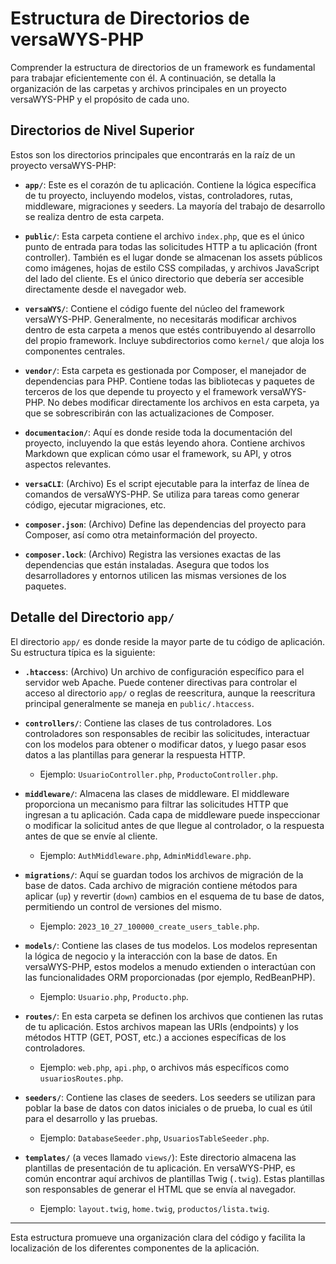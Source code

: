 # Estructura de Directorios de versaWYS-PHP

Comprender la estructura de directorios de un framework es fundamental para trabajar eficientemente con él. A continuación, se detalla la organización de las carpetas y archivos principales en un proyecto versaWYS-PHP y el propósito de cada uno.

## Directorios de Nivel Superior

Estos son los directorios principales que encontrarás en la raíz de un proyecto versaWYS-PHP:

*   **`app/`**: Este es el corazón de tu aplicación. Contiene la lógica específica de tu proyecto, incluyendo modelos, vistas, controladores, rutas, middleware, migraciones y seeders. La mayoría del trabajo de desarrollo se realiza dentro de esta carpeta.

*   **`public/`**: Esta carpeta contiene el archivo `index.php`, que es el único punto de entrada para todas las solicitudes HTTP a tu aplicación (front controller). También es el lugar donde se almacenan los assets públicos como imágenes, hojas de estilo CSS compiladas, y archivos JavaScript del lado del cliente. Es el único directorio que debería ser accesible directamente desde el navegador web.

*   **`versaWYS/`**: Contiene el código fuente del núcleo del framework versaWYS-PHP. Generalmente, no necesitarás modificar archivos dentro de esta carpeta a menos que estés contribuyendo al desarrollo del propio framework. Incluye subdirectorios como `kernel/` que aloja los componentes centrales.

*   **`vendor/`**: Esta carpeta es gestionada por Composer, el manejador de dependencias para PHP. Contiene todas las bibliotecas y paquetes de terceros de los que depende tu proyecto y el framework versaWYS-PHP. No debes modificar directamente los archivos en esta carpeta, ya que se sobrescribirán con las actualizaciones de Composer.

*   **`documentacion/`**: Aquí es donde reside toda la documentación del proyecto, incluyendo la que estás leyendo ahora. Contiene archivos Markdown que explican cómo usar el framework, su API, y otros aspectos relevantes.

*   **`versaCLI`**: (Archivo) Es el script ejecutable para la interfaz de línea de comandos de versaWYS-PHP. Se utiliza para tareas como generar código, ejecutar migraciones, etc.

*   **`composer.json`**: (Archivo) Define las dependencias del proyecto para Composer, así como otra metainformación del proyecto.

*   **`composer.lock`**: (Archivo) Registra las versiones exactas de las dependencias que están instaladas. Asegura que todos los desarrolladores y entornos utilicen las mismas versiones de los paquetes.

## Detalle del Directorio `app/`

El directorio `app/` es donde reside la mayor parte de tu código de aplicación. Su estructura típica es la siguiente:

*   **`.htaccess`**: (Archivo) Un archivo de configuración específico para el servidor web Apache. Puede contener directivas para controlar el acceso al directorio `app/` o reglas de reescritura, aunque la reescritura principal generalmente se maneja en `public/.htaccess`.

*   **`controllers/`**: Contiene las clases de tus controladores. Los controladores son responsables de recibir las solicitudes, interactuar con los modelos para obtener o modificar datos, y luego pasar esos datos a las plantillas para generar la respuesta HTTP.
    *   Ejemplo: `UsuarioController.php`, `ProductoController.php`.

*   **`middleware/`**: Almacena las clases de middleware. El middleware proporciona un mecanismo para filtrar las solicitudes HTTP que ingresan a tu aplicación. Cada capa de middleware puede inspeccionar o modificar la solicitud antes de que llegue al controlador, o la respuesta antes de que se envíe al cliente.
    *   Ejemplo: `AuthMiddleware.php`, `AdminMiddleware.php`.

*   **`migrations/`**: Aquí se guardan todos los archivos de migración de la base de datos. Cada archivo de migración contiene métodos para aplicar (`up`) y revertir (`down`) cambios en el esquema de tu base de datos, permitiendo un control de versiones del mismo.
    *   Ejemplo: `2023_10_27_100000_create_users_table.php`.

*   **`models/`**: Contiene las clases de tus modelos. Los modelos representan la lógica de negocio y la interacción con la base de datos. En versaWYS-PHP, estos modelos a menudo extienden o interactúan con las funcionalidades ORM proporcionadas (por ejemplo, RedBeanPHP).
    *   Ejemplo: `Usuario.php`, `Producto.php`.

*   **`routes/`**: En esta carpeta se definen los archivos que contienen las rutas de tu aplicación. Estos archivos mapean las URIs (endpoints) y los métodos HTTP (GET, POST, etc.) a acciones específicas de los controladores.
    *   Ejemplo: `web.php`, `api.php`, o archivos más específicos como `usuariosRoutes.php`.

*   **`seeders/`**: Contiene las clases de seeders. Los seeders se utilizan para poblar la base de datos con datos iniciales o de prueba, lo cual es útil para el desarrollo y las pruebas.
    *   Ejemplo: `DatabaseSeeder.php`, `UsuariosTableSeeder.php`.

*   **`templates/`** (a veces llamado `views/`): Este directorio almacena las plantillas de presentación de tu aplicación. En versaWYS-PHP, es común encontrar aquí archivos de plantillas Twig (`.twig`). Estas plantillas son responsables de generar el HTML que se envía al navegador.
    *   Ejemplo: `layout.twig`, `home.twig`, `productos/lista.twig`.

---

Esta estructura promueve una organización clara del código y facilita la localización de los diferentes componentes de la aplicación.
